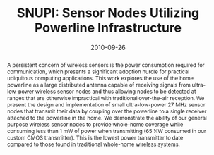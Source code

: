 ---
abstract: "A persistent concern of wireless sensors is the power consumption required\
  \ for communication, which presents a significant adoption hurdle for practical\
  \ ubiquitous computing applications. This work explores the use of the home powerline\
  \ as a large distributed antenna capable of receiving signals from ultra-low-power\
  \ wireless sensor nodes and thus allowing nodes to be detected at ranges that are\
  \ otherwise impractical with traditional over-the-air reception. We present the\
  \ design and implementation of small ultra-low-power 27 MHz sensor nodes that transmit\
  \ their data by coupling over the powerline to a single receiver attached to the\
  \ powerline in the home. We demonstrate the ability of our general purpose wireless\
  \ sensor nodes to provide whole-home coverage while consuming less than 1 mW of\
  \ power when transmitting (65 \xBCW consumed in our custom CMOS transmitter). This\
  \ is the lowest power transmitter to date compared to those found in traditional\
  \ whole-home wireless systems."
authors:
- cohn
- Erich Stuntebeck
- Jagdish Pandey
- Brian Otis
- Gregory D. Abowd
- patel
award: ''
bibtex: |-
  @inproceedings{Cohn:2010:SSN:1864349.1864377,
   author = {Cohn, Gabe and Stuntebeck, Erich and Pandey, Jagdish and Otis, Brian and Abowd, Gregory D. and Patel, Shwetak N.},
   title = {SNUPI: Sensor Nodes Utilizing Powerline Infrastructure},
   booktitle = {Proceedings of the 12th ACM International Conference on Ubiquitous Computing},
   series = {UbiComp '10},
   year = {2010},
   isbn = {978-1-60558-843-8},
   location = {Copenhagen, Denmark},
   pages = {159--168},
   numpages = {10},
   url = {http://doi.acm.org/10.1145/1864349.1864377},
   doi = {10.1145/1864349.1864377},
   acmid = {1864377},
   publisher = {ACM},
   address = {New York, NY, USA},
   keywords = {powerline, ultra-low-power radio, wireless sensing},
  }
caption: ''
citation: |-
  Gabe Cohn, Erich Stuntebeck, Jagdish Pandey, Brian Otis, Gregory D. Abowd, and Shwetak N. Patel. 2010. SNUPI: sensor nodes utilizing powerline infrastructure.  In Proceedings of the 12th ACM international conference on Ubiquitous computing (UbiComp '10). ACM, New York, NY, USA,  159-168. DOI=http://dx.doi.org/10.1145/1864349.1864377
conference: ACM International Joint Conference on Pervasive and Ubiquitous Computing
  (UbiComp), 2010
date: '2010-09-26'
image: ''
pdf: /pdfs/snupi.pdf
thumbnail: ''
title: 'SNUPI: Sensor Nodes Utilizing Powerline Infrastructure'
video: ''
video_embed: ''
---